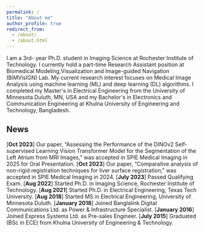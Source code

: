 ```yaml
---
permalink: /
title: "About me"
author_profile: true
redirect_from: 
  - /about/
  - /about.html
---
```

I am a 3rd- year Ph.D. student in Imaging Science at Rochester Institute of Technology. I currently hold a part-time Research Assistant position at Biomedical Modeling,Visualization and Image-guided Navigation (BiMVisIGN) Lab. My current research interest focuses on Medical Image Analysis using machine learning (ML) and deep learning (DL) algorithms. I completed my Master's in Electrical Engineering from the University of Minnesota Duluth, MN, USA and my Bachelor's in Electronics and Communication Engineering at Khulna University of Engineering and Technology, Bangladesh.


## News ##

[**Oct 2023**] Our paper, “Assessing the Performance of the DINOv2 Self-supervised Learning Vision Transformer Model for the Segmentation of the Left Atrium from MRI Images,” was accepted in SPIE Medical Imaging in 2025 for Oral Presentation.
[**Oct 2023**] Our paper, “Comparative analysis of non-rigid registration techniques for liver surface registration,” was accepted in SPIE Medical Imaging in 2024.
[**July 2023**] Passed Qualifying Exam.
[**Aug 2022**] Started Ph.D. in Imaging Science, Rochester Institute of Technology.
[**Aug 2021**] Started Ph.D. in Electrical Engineering, Texas Tech University.
[**Aug 2018**] Started MS in Electrical Engineering, University of Minnesota Duluth.
[**January 2018**] Joined Banglalink Digital Communications Ltd. as Power & Infrastructure Specialist.
[**January 2016**] Joined Express Systems Ltd. as Pre-sales Engineer.
[**July 2015**] Graduated (BSc in ECE) from Khulna University of Engineering & Technology.
